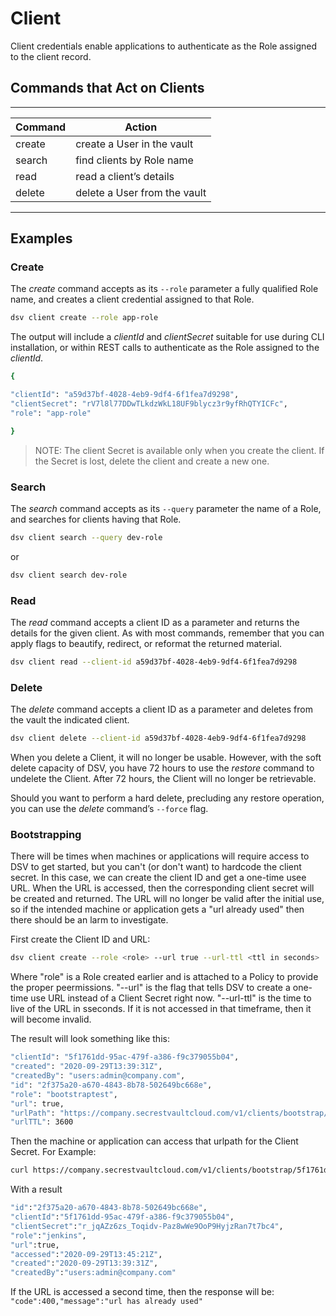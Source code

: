﻿[title]: # (Client)
[tags]: # (DevOps Secrets Vault,DSV,)
[priority]: # (4600)

# Client

Client credentials enable applications to authenticate as the Role assigned to the client record.

## Commands that Act on Clients

---

| Command | Action |
| ----- | ----- |
| create | create a User in the vault |
| search | find clients by Role name |
| read | read a client’s details |
| delete | delete a User from the vault |

---

## Examples

### Create

The *create* command accepts as its `--role` parameter a fully qualified Role name, and creates a client credential assigned to that Role.

```BASH
dsv client create --role app-role
```

The output will include a *clientId* and *clientSecret* suitable for use during CLI installation, or within REST calls to authenticate as the Role assigned to the *clientId*.

```BASH
{

"clientId": "a59d37bf-4028-4eb9-9df4-6f1fea7d9298",
"clientSecret": "rV7l8l77DDwTLkdzWkL18UF9blycz3r9yfRhQTYICFc",
"role": "app-role"

}
```

> NOTE: The client Secret is available only when you create the client. If the Secret is lost, delete the client and create a new one.

### Search

The *search* command accepts as its `--query` parameter the name of a Role, and searches for clients having that Role.

```BASH
dsv client search --query dev-role
```

or

```BASH
dsv client search dev-role
```

### Read

The *read* command accepts a client ID as a parameter and returns the details for the given client. As with most commands, remember that you can apply flags to beautify, redirect, or reformat the returned material.

```BASH
dsv client read --client-id a59d37bf-4028-4eb9-9df4-6f1fea7d9298
```

### Delete

The *delete* command accepts a client ID as a parameter and deletes from the vault the indicated client.

```BASH
dsv client delete --client-id a59d37bf-4028-4eb9-9df4-6f1fea7d9298
```

When you delete a Client, it will no longer be usable. However, with the soft delete capacity of DSV, you have 72 hours to use the *restore* command to undelete the Client. After 72 hours, the Client will no longer be retrievable.

Should you want to perform a hard delete, precluding any restore operation, you can use the *delete* command’s `--force` flag.

### Bootstrapping

There will be times when machines or applications will require access to DSV to get started, but you can't (or don't want) to hardcode the client secret.  In this case, we can create the client ID and get a one-time usee URL.  When the URL is accessed, then the corresponding client secret will be created and returned.  The URL will no longer be valid after the initial use, so if the intended machine or application gets a "url already used" then there should be an larm to investigate.

 First create the Client ID and URL:

 ```bash
 dsv client create --role <role> --url true --url-ttl <ttl in seconds> 
 ```

 Where "role" is a Role created earlier and is attached to a Policy to provide the proper peermissions.
 "--url" is the flag that tells DSV to create a one-time use URL instead of a Client Secret right now.
 "--url-ttl" is the time to live of the URL in sseconds.  If it is not accessed in that timeframe, then it will become invalid.

The result will look something like this:

```bash
"clientId": "5f1761dd-95ac-479f-a386-f9c379055b04", 
"created": "2020-09-29T13:39:31Z", 
"createdBy": "users:admin@company.com", 
"id": "2f375a20-a670-4843-8b78-502649bc668e", 
"role": "bootstraptest", 
"url": true, 
"urlPath": "https://company.secrestvaultcloud.com/v1/clients/bootstrap/5f1761dd-95ac-479f-a386-f9c379055b04", 
"urlTTL": 3600
```

Then the machine or application can access that urlpath for the Client Secret.  For Example:

```bash
curl https://company.secrestvaultcloud.com/v1/clients/bootstrap/5f1761dd-95ac-479f-a386-f9c379055b04
```

With a result 

```bash
"id":"2f375a20-a670-4843-8b78-502649bc668e",
"clientId":"5f1761dd-95ac-479f-a386-f9c379055b04",
"clientSecret":"r_jqAZz6zs_Toqidv-Paz8wWe9OoP9HyjzRan7t7bc4",
"role":"jenkins",
"url":true,
"accessed":"2020-09-29T13:45:21Z",
"created":"2020-09-29T13:39:31Z",
"createdBy":"users:admin@company.com"
```

If the URL is accessed a second time, then the response will be: `"code":400,"message":"url has already used"`

